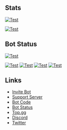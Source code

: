 ## Stats
 [![Test](https://github-readme-stats.vercel.app/api/wakatime?username=akishoudayo&layout=compact)](https://wakatime.com/@akishoudayo)
 
 [![Test](https://github-readme-stats.vercel.app/api/top-langs/?username=akishoudayo&layout=compact)](https://github.com/akishoudayo)

## Bot Status
 [![Test](https://github-readme-stats.vercel.app/api/pin/?username=akishoudayo&repo=python-bot)](https://github.com/akishoudayo/python-bot)
  
 [![Test](https://github.com/akishoudayo/Discord-Bot/actions/workflows/test.yml/badge.svg)](https://github.com/akishoudayo/Discord-Bot/actions/workflows/test.yml)
 [![Test](https://akishoudayo.herokuapp.com/botstatus?app=akishoudayo-bot)](https://akishoudayo.herokuapp.com)
 [![Test](https://akishoudayo.herokuapp.com/versionsvg)](https://github.com/akishoudayo/python-bot/commits/main)
 [![Test](https://akishoudayo.herokuapp.com/releasesvg?repo=akishoudayo/python-bot)](https://github.com/akishoudayo/Discord-Bot/releases/latest)

## Links
 - [Invite Bot](https://discord.com/api/oauth2/authorize?client_id=907167351634542593&permissions=8&scope=bot%20applications.commands)
 - [Support Server](https://discord.gg/6XnHAAHuRq)
 - [Bot Code](https://github.com/akishoudayo/python-bot)
 - [Bot Status](https://akishoudayo.herokuapp.com)
 - [Top.gg](https://top.gg/bot/907167351634542593)
 - [Discord](https://discordapp.com/users/897030094290321468)
 - [Twitter](https://twitter.com/trash_developer)
